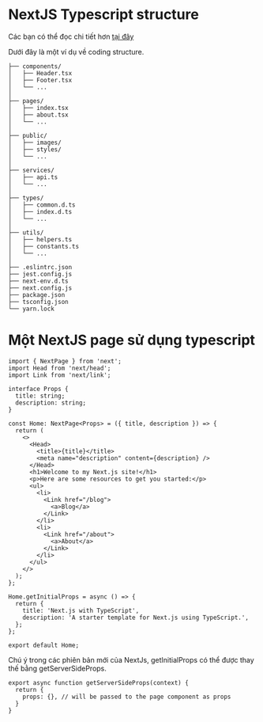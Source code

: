 # NextJS Typescript structure
Các bạn có thể đọc chi tiết hơn [tại đây](https://nextjs.org/docs/basic-features/typescript)

Dưới đây là một ví dụ về coding structure.

```
├── components/
│   ├── Header.tsx
│   ├── Footer.tsx
│   └── ...
│
├── pages/
│   ├── index.tsx
│   ├── about.tsx
│   └── ...
│
├── public/
│   ├── images/
│   ├── styles/
│   └── ...
│
├── services/
│   ├── api.ts
│   └── ...
│
├── types/
│   ├── common.d.ts
│   ├── index.d.ts
│   └── ...
│
├── utils/
│   ├── helpers.ts
│   ├── constants.ts
│   └── ...
│
├── .eslintrc.json
├── jest.config.js
├── next-env.d.ts
├── next.config.js
├── package.json
├── tsconfig.json
└── yarn.lock

```

# Một NextJS page sử dụng typescript

```
import { NextPage } from 'next';
import Head from 'next/head';
import Link from 'next/link';

interface Props {
  title: string;
  description: string;
}

const Home: NextPage<Props> = ({ title, description }) => {
  return (
    <>
      <Head>
        <title>{title}</title>
        <meta name="description" content={description} />
      </Head>
      <h1>Welcome to my Next.js site!</h1>
      <p>Here are some resources to get you started:</p>
      <ul>
        <li>
          <Link href="/blog">
            <a>Blog</a>
          </Link>
        </li>
        <li>
          <Link href="/about">
            <a>About</a>
          </Link>
        </li>
      </ul>
    </>
  );
};

Home.getInitialProps = async () => {
  return {
    title: 'Next.js with TypeScript',
    description: 'A starter template for Next.js using TypeScript.',
  };
};

export default Home;

```

Chú ý trong các phiên bản mới của NextJs, getInitialProps có thể được thay thế bằng getServerSideProps.

```
export async function getServerSideProps(context) {
  return {
    props: {}, // will be passed to the page component as props
  }
}
```

